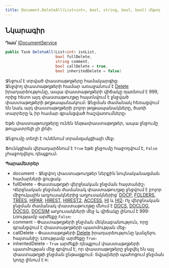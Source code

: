 ```yaml
---
title: Document.DeleteAll(List<int>, bool, string, bool, bool) մեթոդ
---
```


## Նկարագիր

**Դաս՝** [IDocumentService](../IDocumentService.md)

```c#
public Task DeleteAll(List<int> isnList, 
                      bool fullDelete, 
                      string comment, 
                      bool callDelete = true, 
                      bool inheritedDelete = false)
```

Ջնջում է տրված փաստաթղթերը համակարգից։  
Ջնջվող փաստաթղթերի համար առաջանում է  [Delete](https://github.com/armsoft/as4x-docs/blob/master/HTM/ProgrGuide/ScriptProcs/Delete.md)  իրադարձությունը, ապա փաստաթղթերի վիճակը դառնում է 999, որից հետո այդ փաստաթուղթը հայտնվում է ջնջված փաստաթղթերի թղթապանակում։ Ջնջման ժամանակ հեռացվում են նաև այդ փաստաթղթերի բոլոր թղթապանակները, ծառի տարրերը և իր համար գրանցված հաշվառումները։

Եթե փաստաթուղթերը ունեն ենթափաստաթղթեր, ապա ջնջումը թույլատրելի չի լինի։

Ջնջումը տեղի է ունենում տրանզակցիայի մեջ։

Ֆունկցիան վերադարձնում է  `True`  եթե ջնջումը հաջողվում է,  `False`  չհաջողվելու դեպքում։

**Պարամետրեր**
* document - Ջնջվող փաստաթուղթեր ներքին նույնականացման համարների ցուցակ։
* fullDelete - Փաստաթղթի վերջնական ջնջման հայտանիշ։ Վերջնական ջնջման ժամանակ փաստաթուղթը ջնջվում է բոլոր միջուկային աղյուսակներից աղյուսակներից՝ [DOCP](https://github.com/armsoft/as4x-docs/blob/master/HTM/ProgrGuide/Database/DocP.html), [FOLDERS](https://github.com/armsoft/as4x-docs/blob/master/HTM/ProgrGuide/Database/Folders.html), [TREES](https://github.com/armsoft/as4x-docs/blob/master/HTM/ProgrGuide/Database/Trees.html), [HIPAR](https://github.com/armsoft/as4x-docs/blob/master/HTM/ProgrGuide/Database/HiPar.html), [HIREST](https://github.com/armsoft/as4x-docs/blob/master/HTM/ProgrGuide/Database/Hirest.html), [HIREST2](https://github.com/armsoft/as4x-docs/blob/master/HTM/ProgrGuide/Database/Hirest2.html), [ACCESS](https://github.com/armsoft/as4x-docs/blob/master/HTM/ProgrGuide/Database/Access.html), [HI](https://github.com/armsoft/as4x-docs/blob/master/HTM/ProgrGuide/Database/Hi.html) և [HI2](https://github.com/armsoft/as4x-docs/blob/master/HTM/ProgrGuide/Database/Hi2.html)։ Ոչ վերջնական ջնջման ժամանակ փաստաթուղթը մնում է [DOCS](https://github.com/armsoft/as4x-docs/blob/master/HTM/ProgrGuide/Database/Docs.html), [DOCLOG](https://github.com/armsoft/as4x-docs/blob/master/HTM/ProgrGuide/Database/DocLog.html), [DOCSG](https://github.com/armsoft/as4x-docs/blob/master/HTM/ProgrGuide/Database/DocsG.html), [DOCSIM](https://github.com/armsoft/as4x-docs/blob/master/HTM/ProgrGuide/Database/Docsim.html) աղյուսակների մեջ և վիճակը լինում է 999: Լռությամբ արժեքը `False`։
* comment - Փաստաթղթերի ջնջման մեկնաբանություն, որը գրանցվում է փաստաթղթերի պատմության մեջ։
* callDelete - Փաստաթղթերի [Delete](https://github.com/armsoft/as4x-docs/blob/master/HTM/ProgrGuide/ScriptProcs/Delete.md) իրադարձությունը կանչելու հայտանիշ։ Լռությամբ արժեքը `True`։
* inheritedDelete - `True` արժեքի դեպքում փաստաթղթերի պատմության մեջ գրվում է, որ փաստաթղթերը ջնջվել են այլ փաստաթղթի ջնջման ընթացքում։ Տվյալների պահոցում ջնջման կոդը լինում է `H`։